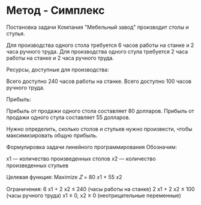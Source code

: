 # Метод - Симплекс

Постановка задачи
Компания "Мебельный завод" производит столы и стулья.

Для производства одного стола требуется 6 часов работы на станке и 2 часа ручного труда.
Для производства одного стула требуется 2 часа работы на станке и 2 часа ручного труда.

Ресурсы, доступные для производства:

Всего доступно 240 часов работы на станке.
Всего доступно 100 часов ручного труда.

Прибыль:

Прибыль от продажи одного стола составляет 80 долларов.
Прибыль от продажи одного стула составляет 55 долларов.

Нужно определить, сколько столов и стульев нужно произвести, чтобы максимизировать общую прибыль.

Формулировка задачи линейного программирования
Обозначим:

x1 — количество произведенных столов
𝑥2 — количество произведенных стульев

Целевая функция:
Maximize 𝑍 = 80 𝑥1 + 55 𝑥2

Ограничения:
6 x1 + 2 x2 ≤ 240 (часы работы на станке)
2 x1 + 2 x2 ≤ 100 (часы ручного труда)
​x1 ≥ 0, x2 ≥ 0 (неотрицательные переменные)
